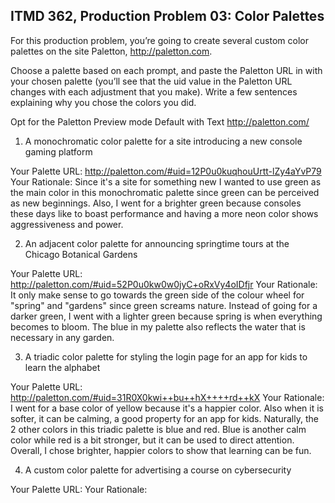 ## ITMD 362, Production Problem 03: Color Palettes

For this production problem, you’re going to create several custom color palettes on the site
Paletton, http://paletton.com.

Choose a palette based on each prompt, and paste the Paletton URL in with your chosen palette
(you’ll see that the uid value in the Paletton URL changes with each adjustment that you make).
Write a few sentences explaining why you chose the colors you did.

Opt for the Paletton Preview mode Default with Text http://paletton.com/

1. A monochromatic color palette for a site introducing a new console gaming platform

Your Palette URL: http://paletton.com/#uid=12P0u0kuqhouUrtt-lZy4aYvP79
Your Rationale: Since it's a site for something new I wanted to use green as the main color in 
this monochromatic palette since green can be perceived as new beginnings. Also, I went for 
a brighter green because consoles these days like to boast performance and having a more neon
color shows aggressiveness and power.

2. An adjacent color palette for announcing springtime tours at the Chicago Botanical Gardens

Your Palette URL: http://paletton.com/#uid=52P0u0kw0w0jyC+oRxVy4oIDfjr
Your Rationale: It only make sense to go towards the green side of the colour wheel for "spring"
and "gardens" since green screams nature. Instead of going for a darker green, I went with a lighter
green because spring is when everything becomes to bloom. The blue in my palette also reflects
the water that is necessary in any garden.

3. A triadic color palette for styling the login page for an app for kids to learn the alphabet

Your Palette URL: http://paletton.com/#uid=31R0X0kwi++bu++hX++++rd++kX
Your Rationale: I went for a base color of yellow because it's a happier color. Also when it is softer,
it can be calming, a good property for an app for kids. Naturally, the 2 other colors in this triadic palette
is blue and red. Blue is another calm color while red is a bit stronger, but it can be used to direct attention.
Overall, I chose brighter, happier colors to show that learning can be fun.

4. A custom color palette for advertising a course on cybersecurity

Your Palette URL:
Your Rationale:
